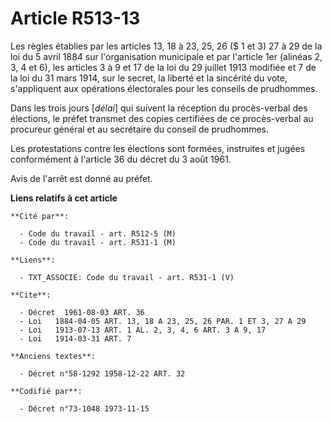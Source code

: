 # Article R513-13

Les règles établies par les articles 13, 18 à 23, 25, 26 ($ 1 et 3) 27 à 29 de la loi du 5 avril 1884 sur l'organisation
municipale et par l'article 1er (alinéas 2, 3, 4 et 6), les articles 3 à 9 et 17 de la loi du 29 juillet 1913 modifiée et 7
de la loi du 31 mars 1914, sur le secret, la liberté et la sincérité du vote, s'appliquent aux opérations électorales pour
les conseils de prudhommes.

Dans les trois jours [*délai*] qui suivent la réception du procès-verbal des élections, le préfet transmet des copies
certifiées de ce procès-verbal au procureur général et au secrétaire du conseil de prudhommes.

Les protestations contre les élections sont formées, instruites et jugées conformément à l'article 36 du décret du 3 août
1961.

Avis de l'arrêt est donné au préfet.

**Liens relatifs à cet article**

	**Cité par**:

	  - Code du travail - art. R512-5 (M)
	  - Code du travail - art. R531-1 (M)

	**Liens**:

	  - TXT_ASSOCIE: Code du travail - art. R531-1 (V)

	**Cite**:

	  - Décret  1961-08-03 ART. 36
	  - Loi   1884-04-05 ART. 13, 18 A 23, 25, 26 PAR. 1 ET 3, 27 A 29
	  - Loi   1913-07-13 ART. 1 AL. 2, 3, 4, 6 ART. 3 A 9, 17
	  - Loi   1914-03-31 ART. 7

	**Anciens textes**:

	  - Décret n°58-1292 1958-12-22 ART. 32

	**Codifié par**:

	  - Décret n°73-1048 1973-11-15
